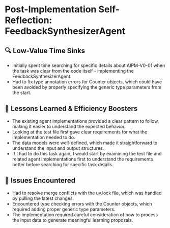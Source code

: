 # Post-Implementation Self-Reflection: FeedbackSynthesizerAgent

## 🔍 Low-Value Time Sinks
- Initially spent time searching for specific details about AIPM-V0-01 when the task was clear from the code itself - implementing the FeedbackSynthesizerAgent.
- Had to fix type annotation errors for Counter objects, which could have been avoided by properly specifying the generic type parameters from the start.

## 🧭 Lessons Learned & Efficiency Boosters
- The existing agent implementations provided a clear pattern to follow, making it easier to understand the expected behavior.
- Looking at the test file first gave clear requirements for what the implementation needed to do.
- The data models were well-defined, which made it straightforward to understand the input and output structures.
- If I had to do this task again, I would start by examining the test file and related agent implementations first to understand the requirements better before searching for specific task details.

## 🧱 Issues Encountered
- Had to resolve merge conflicts with the uv.lock file, which was handled by pulling the latest changes.
- Encountered type checking errors with the Counter objects, which required adding proper generic type parameters.
- The implementation required careful consideration of how to process the input data to generate meaningful learning proposals.
